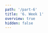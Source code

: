 ```yaml
---
path: '/part-6'
title: '6. Week 1'
overview: true
hidden: false
---
```


<pages-in-this-section></pages-in-this-section>

<exercises-in-this-section></exercises-in-this-section>
